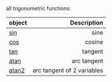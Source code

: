 

all trigonometric functions:

|object |Description|
|:---|---:|
|[sin](../sin) |sine|
|[cos](../cos) |cosine|
|[tan](../tan) |tangent|
|[atan](../atan) |arc tangent|
|[atan2](../atan2)|arc tangent of 2 variables|


